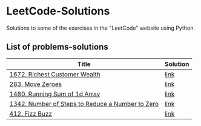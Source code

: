 # LeetCode-Solutions
Solutions to some of the exercises in the "LeetCode" website using Python.


## List of problems-solutions

| Title | Solution |
| ----- | ----- |
| [1672. Richest Customer Wealth](https://leetcode.com/problems/richest-customer-wealth/) |[link](https://github.com/erfanghorbanee/LeetCode-Solutions/blob/main/Solutions/1672.py) |
| [283. Move Zeroes](https://leetcode.com/problems/move-zeroes/) |[link](https://github.com/erfanghorbanee/LeetCode-Solutions/blob/main/Solutions/283.py) |
| [1480. Running Sum of 1d Array](https://leetcode.com/problems/running-sum-of-1d-array/) |[link](https://github.com/erfanghorbanee/LeetCode-Solutions/blob/main/Solutions/1480.py) |
| [1342. Number of Steps to Reduce a Number to Zero](https://leetcode.com/problems/number-of-steps-to-reduce-a-number-to-zero/) |[link](https://github.com/erfanghorbanee/LeetCode-Solutions/blob/main/Solutions/1342.py) |
| [412. Fizz Buzz](https://leetcode.com/problems/fizz-buzz/) |[link](https://github.com/erfanghorbanee/LeetCode-Solutions/blob/main/Solutions/412.py) |
